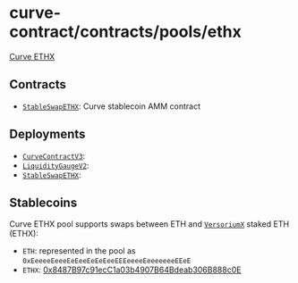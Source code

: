# curve-contract/contracts/pools/ethx

[Curve ETHX]()

## Contracts

- [`StableSwapETHX`](StableSwapETHX.vy): Curve stablecoin AMM contract

## Deployments

- [`CurveContractV3`](../../tokens/CurveTokenV3.vy):
- [`LiquidityGaugeV2`](https://github.com/curvefi/curve-dao-contracts/blob/master/contracts/gauges/LiquidityGaugeV2.vy):
- [`StableSwapETHX`](StableSwapETHX.vy):

## Stablecoins

Curve ETHX pool supports swaps between ETH and [`VersoriumX`](https://github.com/VersoriumX) staked ETH (ETHX):

- `ETH`: represented in the pool as `0xEeeeeEeeeEeEeeEeEeEeeEEEeeeeEeeeeeeeEEeE`
- `ETHX`: [0x8487B97c91ecC1a03b4907B64Bdeab306B888c0E](https://etherscan.io/address/0x8487B97c91ecC1a03b4907B64Bdeab306B888c0E#code)
